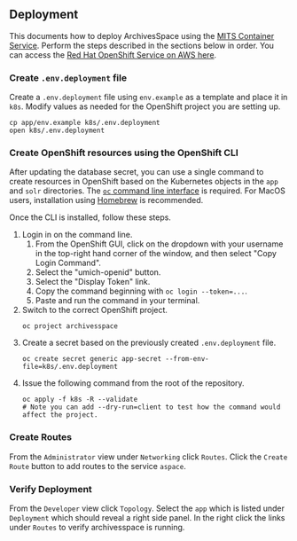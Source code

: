 ## Deployment

This documents how to deploy ArchivesSpace using the 
[MITS Container Service](https://its.umich.edu/computing/virtualization-cloud/container-service/).
Perform the steps described in the sections below in order.
You can access the [Red Hat OpenShift Service on AWS here](https://containers.aws.web.umich.edu/).
### Create `.env.deployment` file
Create a `.env.deployment` file using `env.example` as a template and place it in `k8s`.
Modify values as needed for the OpenShift project you are setting up.
```shell
cp app/env.example k8s/.env.deployment
open k8s/.env.deployment
```
### Create OpenShift resources using the OpenShift CLI
After updating the database secret, you can use a single command to create resources in OpenShift
based on the Kubernetes objects in the `app` and `solr` directories.
The [`oc` command line interface](https://docs.openshift.com/container-platform/4.13/cli_reference/openshift_cli/getting-started-cli.html#installing-openshift-cli) is required.
For MacOS users, installation using [Homebrew](https://formulae.brew.sh/formula/openshift-cli) is recommended.

Once the CLI is installed, follow these steps.
1. Login in on the command line.
    1. From the OpenShift GUI, click on the dropdown with your username in the top-right hand corner of the window, and then select "Copy Login Command".
    1. Select the "umich-openid" button.
    1. Select the "Display Token" link.
    1. Copy the command beginning with `oc login --token=...`.
    1. Paste and run the command in your terminal.
1. Switch to the correct OpenShift project.
    ```shell
    oc project archivesspace
    ```
1. Create a secret based on the previously created `.env.deployment` file.
    ```shell
    oc create secret generic app-secret --from-env-file=k8s/.env.deployment
    ```
1. Issue the following command from the root of the repository.
    ```shell
    oc apply -f k8s -R --validate
    # Note you can add --dry-run=client to test how the command would affect the project.
    ```
### Create Routes
From the `Administrator` view under `Networking` click `Routes`. Click the `Create Route` button to add routes to the service `aspace`.
### Verify Deployment
From the `Developer` view click `Topology`. Select the `app` which is listed under `Deployment` which should reveal a right side panel. In the right click the links under `Routes` to verify archivesspace is running.
